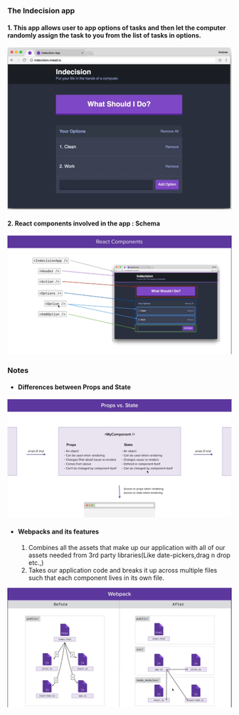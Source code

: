 ### The Indecision app

#### 1. This app allows user to app options of tasks and then let the computer randomly assign the task to you from the list of tasks in options.

![alt txt](https://github.com/kshitijzutshi/React-study/blob/master/indecision-app/indecision-app.PNG)

#### 2. React components involved in the app : Schema

![alt txt](https://github.com/kshitijzutshi/React-study/blob/master/indecision-app/indecision-components.PNG)

### Notes

- #### Differences between Props and State

![alt txt](https://github.com/kshitijzutshi/React-study/blob/master/indecision-app/PropsVsState.PNG)

- #### Webpacks and its features

  1. Combines all the assets that make up our application with all of our assets needed from 3rd party libraries(Like date-pickers,drag n drop etc.,)
  2. Takes our application code and breaks it up across multiple files such that each component lives in its own file.

![alt txt](https://github.com/kshitijzutshi/React-study/blob/master/indecision-app/webpack.PNG)
